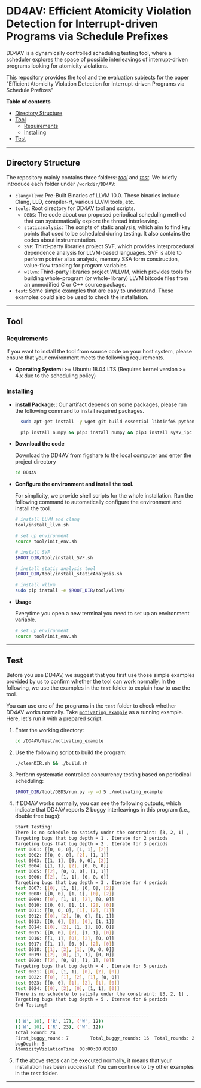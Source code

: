 # DD4AV: Efficient Atomicity Violation Detection for Interrupt-driven Programs via Schedule Prefixes

DD4AV is a dynamically controlled scheduling testing tool, where a scheduler explores the space of possible interleavings of  interrupt-driven programs looking for atomicity violations.

This repository provides the tool and the evaluation subjects for the paper "Efficient Atomicity Violation Detection for
Interrupt-driven Programs via Schedule Prefixes"

**Table of contents**
- [Directory Structure](#directory-structure)
- [Tool](#tool)
  - [Requirements](#requirements)
  - [Installing](#installing)
- [Test](#test)
  
----------


## Directory Structure

The repository mainly contains three folders: [*tool*](#tool) and [*test*](#test). We briefly introduce each folder under `/workdir/DD4AV`: 
- `clang+llvm`: Pre-Built Binaries of LLVM 10.0. These binaries include Clang, LLD, compiler-rt, various LLVM tools, etc.
- `tools`: Root directory for DD4AV tool and scripts.
  - `DBDS`: The code about our proposed periodical scheduling method that can systematically explore the thread interleaving.
  - `staticanalysis`: The scripts of static analysis, which aim to find key points that used to be scheduled during testing. It also contains the codes about instrumentation.
  - `SVF`: Third-party libraries project SVF, which provides interprocedural dependence analysis for LLVM-based languages. SVF is able to perform pointer alias analysis, memory SSA form construction, value-flow tracking for program variables. 
  - `wllvm`: Third-party libraries project WLLVM, which provides tools for building whole-program (or whole-library) LLVM bitcode files from an unmodified C or C++ source package.
- `test`: Some simple examples that are easy to understand. These examples could also be used to check the installation.

----------

## Tool

### Requirements
If you want to install the tool from source code on your host system, please ensure that your environment meets the following requirements. 

- **Operating System:** >= Ubuntu 18.04 LTS (Requires kernel version >= 4.x due to the scheduling policy)


### Installing
- **install Package:**: Our artifact depends on some packages, please run the following command to install required packages.

  ```sh
    sudo apt-get install -y wget git build-essential libtinfo5 python3 python python3-pip tmux cmake libtool libtool-bin automake autoconf autotools-dev m4 autopoint libboost-dev help2man gnulib bison flex texinfo zlib1g-dev libexpat1-dev libfreetype6 libfreetype6-dev libbz2-dev liblzo2-dev libtinfo-dev libssl-dev pkg-config libswscale-dev libarchive-dev liblzma-dev liblz4-dev doxygen vim intltool gcc-multilib sudo --fix-missing
  ```
  
  ```sh
    pip install numpy && pip3 install numpy && pip3 install sysv_ipc
  ```
- **Download the code**

    Download the DD4AV from figshare to the local computer and enter the project directory
    ```sh
    cd DD4AV
    ```

- **Configure the environment and install the tool.**

    For simplicity, we provide shell scripts for the whole installation. Run the following command to automatically configure the environment and install the tool.
    
    ```sh
    # install LLVM and clang
    tool/install_llvm.sh

    # set up environment
    source tool/init_env.sh

    # install SVF
    $ROOT_DIR/tool/install_SVF.sh

    # install static analysis tool
    $ROOT_DIR/tool/install_staticAnalysis.sh

    # install wllvm
    sudo pip install -e $ROOT_DIR/tool/wllvm/
    ```

- **Usage**
	
	Everytime you open a new terminal you need to set up an environment variable.

	```sh
	# set up environment
    source tool/init_env.sh
	```

----------

## Test

Before you use DD4AV, we suggest that you first use those simple examples provided by us to confirm whether the tool can work normally. In the following, we use the examples in the `test` folder to explain how to use the tool.

You can use one of the programs in the `test` folder to check whether DD4AV works normally. Take [`motivating_example`](test/motivating_example/df.c) as a running example. Here, let's run it with a prepared script.

1. Enter the working directory:
    ```sh
    cd /DD4AV/test/motivating_example
    ```

2. Use the following script to build the program:
   ```sh
   ./cleanDIR.sh && ./build.sh
   ```

3. Perform systematic controlled concurrency testing based on periodical scheduling:
    ```sh
    $ROOT_DIR/tool/DBDS/run.py -y -d 5 ./motivating_example
    ```

4. If DD4AV works normally, you can see the following outputs, which indicate that DD4AV reports 2 buggy interleavings in this program (i.e., double free bugs):
    ```sh
    Start Testing!
    There is no schedule to satisfy under the constraint: [3, 2, 1] ,  2
    Targeting bugs that bug depth = 1 . Iterate for 2 periods
    Targeting bugs that bug depth = 2 . Iterate for 3 periods
    test 0001: [[0, 0, 0], [1, 1], [2]]
    test 0002: [[0, 0, 0], [2], [1, 1]]
    test 0003: [[1, 1], [0, 0, 0], [2]]
    test 0004: [[1, 1], [2], [0, 0, 0]]
    test 0005: [[2], [0, 0, 0], [1, 1]]
    test 0006: [[2], [1, 1], [0, 0, 0]]
    Targeting bugs that bug depth = 3 . Iterate for 4 periods
    test 0007: [[0], [1, 1], [0, 0], [2]]
    test 0008: [[0, 0], [1, 1], [0], [2]]
    test 0009: [[0], [1, 1], [2], [0, 0]]
    test 0010: [[0, 0], [1, 1], [2], [0]]
    test 0011: [[0, 0, 0], [1], [2], [1]]
    test 0012: [[0], [2], [0, 0], [1, 1]]
    test 0013: [[0, 0], [2], [0], [1, 1]]
    test 0014: [[0], [2], [1, 1], [0, 0]]
    test 0015: [[0, 0], [2], [1, 1], [0]]
    test 0016: [[1, 1], [0], [2], [0, 0]]
    test 0017: [[1, 1], [0, 0], [2], [0]]
    test 0018: [[1], [2], [1], [0, 0, 0]]
    test 0019: [[2], [0], [1, 1], [0, 0]]
    test 0020: [[2], [0, 0], [1, 1], [0]]
    Targeting bugs that bug depth = 4 . Iterate for 5 periods
    test 0021: [[0], [1, 1], [0], [2], [0]]
    test 0022: [[0], [1], [2], [1], [0, 0]]
    test 0023: [[0, 0], [1], [2], [1], [0]]
    test 0024: [[0], [2], [0], [1, 1], [0]]
    There is no schedule to satisfy under the constraint: [3, 2, 1] ,  6
    Targeting bugs that bug depth = 5 . Iterate for 6 periods
    End Testing!

    --------------------------------------------------
    (('W', 10), ('R', 17), ('W', 12))
    (('W', 10), ('R', 23), ('W', 12))
    Total Round: 24
    First_buggy_round: 7		Total_buggy_rounds: 16	Total_rounds: 24
    bugDepth: 5
    AtomicityViolationTime	00:00:00.03818
    ```
   
5. If the above steps can be executed normally, it means that your installation has been successful! You can continue to try other examples in the `test` folder.

----------

